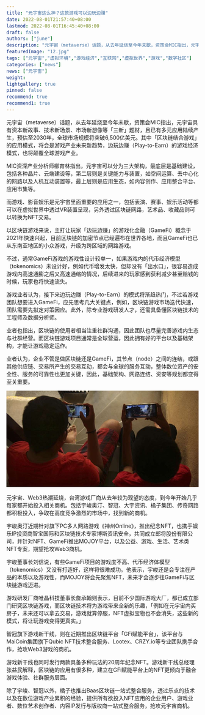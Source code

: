```yaml
---
title: "元宇宙这么神？这款游戏可以边玩边赚"
date: 2022-08-01T21:57:40+08:00
lastmod: 2022-08-01T16:45:40+08:00
draft: false
authors: ["june"]
description: "元宇宙（metaverse）话题，从去年延烧至今年未歇，资策会MIC指出，元宇宙具有资本新故事、技术新场景、市场新想像等「三新」题材，且已有多元应用陆续产生，预估至2030年，全球市场规模将突破6,500亿美元。"
featuredImage: "12.jpg"
tags: ["元宇宙","虚拟环境","游戏经济","互联网","虚拟世界","游戏","数字社区"]
categories: ["news"]
news: ["元宇宙"]
weight: 
lightgallery: true
pinned: false
recommend: true
recommend1: true
---
```


元宇宙（metaverse）话题，从去年延烧至今年未歇，资策会MIC指出，元宇宙具有资本新故事、技术新场景、市场新想像等「三新」题材，且已有多元应用陆续产生，预估至2030年，全球市场规模将突破6,500亿美元。其中「区块链结合游戏」的应用模式，将会是游戏产业未来新趋势，边玩边赚（Play-to-Earn）的游戏经济模式，也将颠覆全球游戏产业。

MIC资深产业分析师柳育林指出，元宇宙可以分为三大架构，最底层是基础建设，包括各种晶片、云端建设等，第二层则是关键能力与装置，如空间运算、去中心化的网路以及人机互动装置等，最上层则是应用生态，如内容创作、应用整合平台、应用市集等。

而游戏、影音娱乐是元宇宙里面重要的应用之一，包括表演、赛事、娱乐活动等都可以在虚拟世界中透过VR装置呈现，另外透过区块链网路，艺术品、收藏品则可以转换为NFT交易。

以区块链游戏来说，主打让玩家「边玩边赚」的游戏化金融（GameFi）概念于2021年快速兴起，目前区块链的加密节点已经遍布在世界各地，而且GameFi也已从东南亚地区的小众游戏，升级为跨区域的网路游戏。

不过，通常GameFi游戏的游戏性设计较单一，如果游戏内的代币经济模型（tokenomics）未设计好，例如代币增发太快，但却没有「出水口」，很容易造成游戏内高速通膨之后又高速通缩的情况，后续进来的玩家感到获利减少甚至赔钱的时候，玩家也将快速流失。

游戏业者认为，接下来边玩边赚（Play-to-Earn）的模式将渐趋热门，不过若游戏团队想要进入GameFi，应先思考几大关键点，例如，区块链游戏市场迭代快速，团队需要先拟定对策因应。此外，除专业游戏研发人才，还需具备懂区块链技术的工程师及数据分析师。

业者也指出，区块链的使用者相当注重社群沟通，因此团队也尽量完善游戏内生态与社群经营。而区块链游戏项目通常是全球营运，因此拥有好的平台以及基础架构，才能让游戏稳定运作。

业者认为，企业不管是做区块链还是GameFi，其节点（node）之间的连结，或跟其他供应链、交易所产生的交易互动，都会与全球的服务互动，整体数位资产的安全性、服务的可靠性也更加关键，因此，基础架构、网路连结、资安等规划都变得至关重要。

![元宇宙](12.jpg)



元宇宙、Web3热潮延烧，台湾游戏厂商从去年较为观望的态度，到今年开始几乎每家都开始投入相关商机。包括宇峻奥汀、智冠、大宇资讯、橘子集团、传奇网路都积极投入，争取在高度竞争激烈的市场中，找到新的商机。

宇峻奥汀近期针对旗下PC多人网路游戏《神州Online》，推出纪念NFT，也携手娱乐IP投资商智宝国际和区块链技术专家博斯资讯安全，共同成立郎将股份有限公司，并针对NFT、GameFi推出MOJOY平台，以及公益、游戏、生活、艺术类NFT专案，期望抢攻Web3商机。

宇峻董事长刘信说，有些GameFi项目的游戏度不高、代币经济体模型（tokenomics）又没有打造好，这样将很难成功。他表示，宇峻还是会专注在产品的本质以及游戏性，而MOJOY将会先聚焦NFT，未来才会逐步往GameFi与区块链游戏迈进。

游戏研发厂商唯晶科技董事长詹承翰则表示，目前不少国际游戏大厂，都已成立部门研究区块链游戏，而区块链技术将为游戏带来全新的乐趣，「例如在元宇宙内买房子，未来还可以拿去交易，游戏就算停服，NFT虚拟宝物也不会消失，这些新的模式，将让玩游戏变得更真实。」

智冠旗下游戏新干线，则在近期推出区块链平台「GFi赋能平台」，该平台与MaiCoin集团旗下Qubic NFT技术整合服务、Lootex、CRZY.io等专业团队携手合作，抢攻Web3游戏的商机。

游戏新干线也同时发行两款具备多种玩法的20周年纪念NFT。游戏新干线总经理张益民解释，区块链的应用有很多种，建立在GFi赋能平台上的NFT更倾向于融合游戏体验、社群服务层面。

除了宇峻、智冠以外，橘子也推出Baas区块链一站式整合服务，透过乐点的技术以及在数位游戏产业累积的经验，提供所有欲投入NFT应用的企业用户、游戏业者、数位艺术创作者、内容IP发行与版权商一站式整合服务，抢攻元宇宙商机。